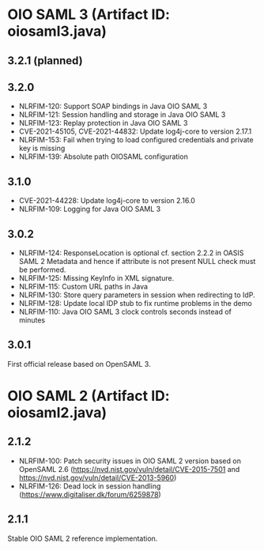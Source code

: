 # OIO SAML 3 (Artifact ID: oiosaml3.java)

## 3.2.1 (planned)

## 3.2.0
- NLRFIM-120: Support SOAP bindings in Java OIO SAML 3
- NLRFIM-121: Session handling and storage in Java OIO SAML 3
- NLRFIM-123: Replay protection in Java OIO SAML 3
- CVE-2021-45105, CVE-2021-44832: Update log4j-core to version 2.17.1
- NLRFIM-153: Fail when trying to load configured credentials and private key is missing
- NLRFIM-139: Absolute path OIOSAML configuration

## 3.1.0
- CVE-2021-44228: Update log4j-core to version 2.16.0
- NLRFIM-109: Logging for Java OIO SAML 3

## 3.0.2
- NLRFIM-124: ResponseLocation is optional cf. section 2.2.2 in OASIS SAML 2 Metadata and hence if attribute is not present NULL check must be performed.
- NLRFIM-125: Missing KeyInfo in XML signature.
- NLRFIM-115: Custom URL paths in Java
- NLRFIM-130: Store query parameters in session when redirecting to IdP.
- NLRFIM-128: Update local IDP stub to fix runtime problems in the demo
- NLRFIM-110: Java OIO SAML 3 clock controls seconds instead of minutes

## 3.0.1
First official release based on OpenSAML 3.

# OIO SAML 2 (Artifact ID: oiosaml2.java)

## 2.1.2
- NLRFIM-100: Patch security issues in OIO SAML 2 version based on OpenSAML 2.6 (https://nvd.nist.gov/vuln/detail/CVE-2015-7501 and https://nvd.nist.gov/vuln/detail/CVE-2013-5960)
- NLRFIM-126: Dead lock in session handling (https://www.digitaliser.dk/forum/6259878)

## 2.1.1
Stable OIO SAML 2 reference implementation.
